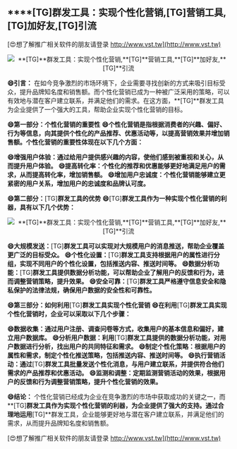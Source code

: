 ## ****[TG]**群发工具：实现个性化营销,**[TG]**营销工具,**[TG]**加好友,**[TG]**引流**

[😍想了解推广相关软件的朋友请登录 http://www.vst.tw](http://www.vst.tw)

 <center><img src="https://vst.tw/MP4/tuiguang/png/3.png" alt="**[TG]**群发工具：实现个性化营销,**[TG]**营销工具,**[TG]**加好友,**[TG]**引流"></center>

**😄引言：**
在如今竞争激烈的市场环境下，企业需要寻找创新的方式来吸引目标受众，提升品牌知名度和销售额。而个性化营销已成为一种被广泛采用的策略，可以有效地与潜在客户建立联系，并满足他们的需求。在这方面，**[TG]**群发工具为企业提供了一个强大的工具，帮助企业实现个性化营销的目标。

**😄第一部分：个性化营销的重要性**
**😄个性化营销是指根据消费者的兴趣、偏好、行为等信息，向其提供个性化的产品推荐、优惠活动等，以提高营销效果并增加销售额。个性化营销的重要性体现在以下几个方面：**

**😄增强用户体验：通过给用户提供感兴趣的内容，使他们感到被重视和关心，从而提升用户体验。**
**😄提高转化率：个性化的推荐和优惠能够更好地满足用户的需求，从而提高转化率，增加销售额。**
**😄增加用户忠诚度：个性化营销能够建立更紧密的用户关系，增加用户的忠诚度和品牌认可度。**

**😄第二部分：**[TG]**群发工具的优势**
**😄**[TG]**群发工具作为一种实现个性化营销的利器，具有以下几个优势：**

 <center><img src="https://vst.tw/MP4/tuiguang/png/5.png" alt="**[TG]**群发工具：实现个性化营销,**[TG]**营销工具,**[TG]**加好友,**[TG]**引流"></center>

**😄大规模发送：**[TG]**群发工具可以实现对大规模用户的消息推送，帮助企业覆盖更广泛的目标受众。**
**😄个性化设置：**[TG]**群发工具支持根据用户的属性进行分组，实现不同用户的个性化设置，包括推送内容、推送时间等。**
**😄数据分析功能：**[TG]**群发工具提供数据分析功能，可以帮助企业了解用户的反馈和行为，进而调整营销策略，提升效果。**
**😄安全可靠：**[TG]**群发工具严格遵守信息安全和隐私保护的法律法规，确保用户数据的安全性和可靠性。**

**😄第三部分：如何利用**[TG]**群发工具实现个性化营销**
**😄在利用**[TG]**群发工具实现个性化营销时，企业可以采取以下几个步骤：**

**😄数据收集：通过用户注册、调查问卷等方式，收集用户的基本信息和偏好，建立用户数据库。**
**😄分析用户数据：利用**[TG]**群发工具提供的数据分析功能，对用户数据进行分析，找出用户的共同特征和需求。**
**😄制定个性化策略：根据用户的属性和需求，制定个性化推送策略，包括推送内容、推送时间等。**
**😄执行营销活动：通过**[TG]**群发工具批量发送个性化消息，与用户建立联系，并提供符合他们需求的产品推荐和优惠活动。**
**😄监测和调整：定期监测营销活动的效果，根据用户的反馈和行为调整营销策略，提升个性化营销的效果。**

**😄结论：**
个性化营销已经成为企业在竞争激烈的市场中获取成功的关键之一，而**[TG]**群发工具作为实现个性化营销的利器，为企业提供了强大的支持。通过合理地运用**[TG]**群发工具，企业能够更好地与潜在客户建立联系，并满足他们的需求，从而提升品牌知名度和销售额。

[😍想了解推广相关软件的朋友请登录 http://www.vst.tw](http://www.vst.tw)



